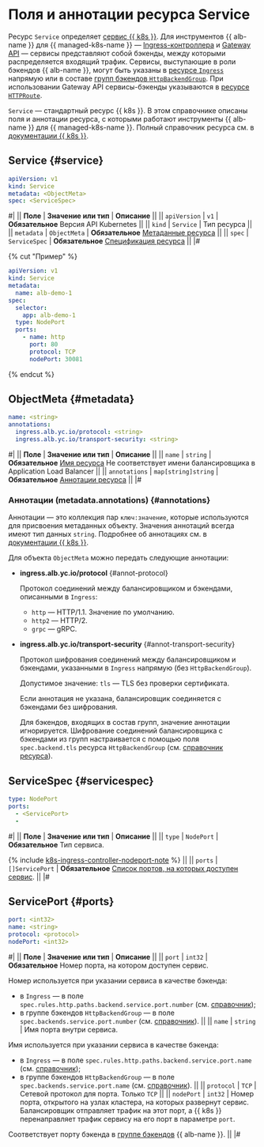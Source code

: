 # Поля и аннотации ресурса Service

Ресурс `Service` определяет [сервис {{ k8s }}](../../../managed-kubernetes/concepts/index.md#service). Для инструментов {{ alb-name }} для {{ managed-k8s-name }} — [Ingress-контроллера](../../../application-load-balancer/tools/k8s-ingress-controller/index.md) и [Gateway API](../../../application-load-balancer/tools/k8s-gateway-api/index.md) — сервисы представляют собой бэкенды, между которыми распределяется входящий трафик.  Сервисы, выступающие в роли бэкендов {{ alb-name }}, могут быть указаны в [ресурсе `Ingress`](../../../application-load-balancer/k8s-ref/ingress.md) напрямую или в составе [групп бэкендов `HttpBackendGroup`](../../../application-load-balancer/k8s-ref/http-backend-group.md). При использовании Gateway API сервисы-бэкенды указываются в [ресурсе `HTTPRoute`](../../../application-load-balancer/k8s-ref/http-route.md).

`Service` — стандартный ресурс {{ k8s }}. В этом справочнике описаны поля и аннотации ресурса, с которыми работают инструменты {{ alb-name }} для {{ managed-k8s-name }}. Полный справочник ресурса см. в [документации {{ k8s }}](https://kubernetes.io/docs/reference/kubernetes-api/service-resources/service-v1/).

## Service {#service}

```yaml
apiVersion: v1
kind: Service
metadata: <ObjectMeta>
spec: <ServiceSpec>
```

#|
|| **Поле**     | **Значение или тип**   | **Описание**                   ||
|| `apiVersion` | `v1` | **Обязательное**
                                           Версия API Kubernetes          ||
|| `kind`       | `Service`              | Тип ресурса                    ||
|| `metadata`   | `ObjectMeta`           | **Обязательное**
                                          [Метаданные ресурса](#metadata) ||
|| `spec`       | `ServiceSpec`          | **Обязательное**
                                          [Спецификация ресурса](#servicespec)   ||
|#

{% cut "Пример" %}

```yaml
apiVersion: v1
kind: Service
metadata:
  name: alb-demo-1
spec:
  selector:
    app: alb-demo-1
  type: NodePort
  ports:
    - name: http
      port: 80
      protocol: TCP
      nodePort: 30081
```

{% endcut %}

## ObjectMeta {#metadata}

```yaml
name: <string>
annotations:
  ingress.alb.yc.io/protocol: <string>
  ingress.alb.yc.io/transport-security: <string>
```

#|
|| **Поле**      | **Значение или тип** | **Описание** ||
|| `name`        | `string`             | **Обязательное**
                                          [Имя ресурса](https://kubernetes.io/docs/concepts/overview/working-with-objects/names/#names)
                                          Не соответствует имени балансировщика в Application Load Balancer ||
|| `annotations` | `map[string]string`  | **Обязательное**
                                          [Аннотации ресурса](#annotations) ||
|#

### Аннотации (metadata.annotations) {#annotations}

Аннотации — это коллекция пар `ключ:значение`, которые используются для присвоения метаданных объекту. Значения аннотаций всегда имеют тип данных `string`. Подробнее об аннотациях см. в [документации {{ k8s }}](https://kubernetes.io/docs/concepts/overview/working-with-objects/annotations/).

Для объекта `ObjectMeta` можно передать следующие аннотации:

* **ingress.alb.yc.io/protocol** {#annot-protocol}

  Протокол соединений между балансировщиком и бэкендами, описанными в `Ingress`:

  * `http` — HTTP/1.1. Значение по умолчанию.
  * `http2` — HTTP/2.
  * `grpc` — gRPC.

* **ingress.alb.yc.io/transport-security** {#annot-transport-security}

  Протокол шифрования соединений между балансировщиком и бэкендами, указанными в `Ingress` напрямую (без `HttpBackendGroup`).

  Допустимое значение: `tls` — TLS без проверки сертификата.

  Если аннотация не указана, балансировщик соединяется с бэкендами без шифрования.

  Для бэкендов, входящих в состав групп, значение аннотации игнорируется. Шифрование соединений балансировщика с бэкендами из групп настраивается с помощью поля `spec.backend.tls` ресурса `HttpBackendGroup` (см. [справочник ресурса](../../../application-load-balancer/k8s-ref/http-backend-group.md)).

## ServiceSpec {#servicespec}

```yaml
type: NodePort
ports:
  - <ServicePort>
  -
```

#|
|| **Поле** | **Значение или тип** | **Описание** ||
|| `type`   | `NodePort` | **Обязательное**
Тип сервиса.

{% include [k8s-ingress-controller-nodeport-note](../../application-load-balancer/k8s-ingress-controller-nodeport-note.md) %}
||
|| `ports`    | `[]ServicePort`      | **Обязательное**
[Список портов, на которых доступен сервис](#ports).
||
|#

## ServicePort {#ports}

```yaml
port: <int32>
name: <string>
protocol: <protocol>
nodePort: <int32>
```

#|
|| **Поле** | **Значение или тип** | **Описание** ||
|| `port`    | `int32`      | **Обязательное**
Номер порта, на котором доступен сервис.

Номер используется при указании сервиса в качестве бэкенда:

* в `Ingress` — в поле `spec.rules.http.paths.backend.service.port.number` (см. [справочник](../../../application-load-balancer/k8s-ref/ingress.md#backend));
* в группе бэкендов `HttpBackendGroup` — в поле `spec.backends.service.port.number` (см. [справочник](../../../application-load-balancer/k8s-ref/http-backend-group.md)).
||
|| `name` | `string` | Имя порта внутри сервиса.

Имя используется при указании сервиса в качестве бэкенда:

* в `Ingress` — в поле `spec.rules.http.paths.backend.service.port.name` (см. [справочник](../../../application-load-balancer/k8s-ref/ingress.md#backend));
* в группе бэкендов `HttpBackendGroup` — в поле `spec.backends.service.port.name` (см. [справочник](../../../application-load-balancer/k8s-ref/http-backend-group.md)).
||
|| `protocol` | `TCP` | Сетевой протокол для порта. Только `TCP` ||
|| `nodePort` | `int32` | Номер порта, открытого на узлах кластера, на которых развернут сервис. Балансировщик отправляет трафик на этот порт, а {{ k8s }} перенаправляет трафик сервису на его порт в параметре `port`.

Соответствует порту бэкенда в [группе бэкендов](../../../application-load-balancer/concepts/backend-group.md) {{ alb-name }}.
||
|#